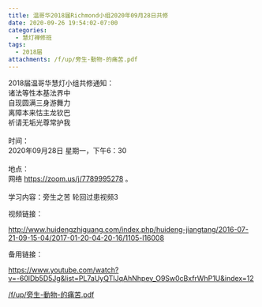 ```yaml
---
title: 温哥华2018届Richmond小组2020年09月28日共修
date: 2020-09-26 19:54:02-07:00
categories:
  - 慧灯禅修班
tags:
  - 2018届
attachments: /f/up/旁生-動物-的痛苦.pdf
---
```

2018届温哥华慧灯小组共修通知：\
诸法等性本基法界中\
自现圆满三身游舞力\
离障本来怙主龙钦巴\
祈请无垢光尊常护我\
\
时间：\
2020年09月28日 星期一，下午6：30\
\
地点：\
网络 <https://zoom.us/j/7789995278> 。\
\
学习内容：旁生之苦 轮回过患视频3  

视频链接：

<!--StartFragment-->

<http://www.huidengzhiguang.com/index.php/huideng-jiangtang/2016-07-21-09-15-04/2017-01-20-04-20-16/1105-l16008>

<!--EndFragment-->

备用链接：

<!--StartFragment-->

<https://www.youtube.com/watch?v=-60lDb5D5Jg&list=PL7aUyQTIJqAhNhpev_O9Sw0cBxfrWhP1U&index=12>

[/f/up/旁生-動物-的痛苦.pdf](https://s3.ca-central-1.wasabisys.com/hddata/f.huidengchanxiu.net/hdv/f/up/旁生-動物-的痛苦.pdf)